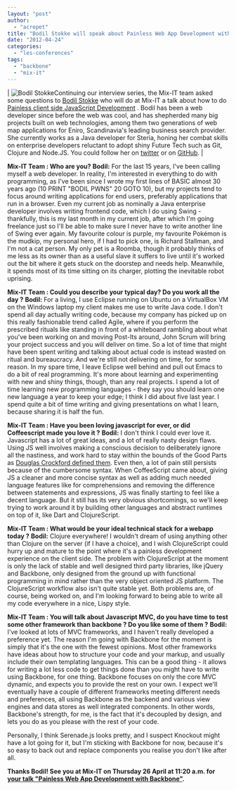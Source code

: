 ```yaml
---
layout: "post"
author: 
  - "acrepet"
title: "Bodil Stokke will speak about Painless Web App Development with Backbone at Mix-IT"
date: "2012-04-24"
categories: 
  - "les-conferences"
tags: 
  - "backbone"
  - "mix-it"
---
```


| ![Bodil Stokke](https://secure.gravatar.com/avatar/f9f8e0403b0437662bdbc2b4e9c6ccf3?s=120&d=mm&r=pg)Continuing our interview series, the Mix-IT team asked some questions to [Bodil Stokke](http://www.twitter.com/bodiltv) who will do at Mix-IT a talk about how to do [Painless client side JavaScript Development](http://www.mix-it.fr/session/95/painless-web-app-development-with-backbone) . Bodil has been a web developer since before the web was cool, and has shepherded many big projects built on web technologies, among them two generations of web map applications for Eniro, Scandinavia's leading business search provider. She currently works as a Java developer for Steria, honing her combat skills on enterprise developers reluctant to adopt shiny Future Tech such as Git, Clojure and Node.JS. You could follow her on [twitter](http://www.twitter.com/bodiltv) or on [GitHub](https://github.com/bodil). |

**Mix-IT Team : Who are you?** **Bodil:** For the last 15 years, I've been calling myself a web developer. In reality, I'm interested in everything to do with programming, as I've been since I wrote my first lines of BASIC almost 30 years ago (10 PRINT "BODIL PWNS" 20 GOTO 10), but my projects tend to focus around writing applications for end users, preferably applications that run in a browser. Even my current job as nominally a Java enterprise developer involves writing frontend code, which I do using Swing - thankfully, this is my last month in my current job, after which I'm going freelance just so I'll be able to make sure I never have to write another line of Swing ever again. My favourite colour is purple, my favourite Pokémon is the mudkip, my personal hero, if I had to pick one, is Richard Stallman, and I'm not a cat person. My only pet is a Roomba, though it probably thinks of me less as its owner than as a useful slave it suffers to live until it's worked out the bit where it gets stuck on the doorstep and needs help. Meanwhile, it spends most of its time sitting on its charger, plotting the inevitable robot uprising.

**Mix-IT Team : Could you describe your typical day? Do you work all the day ?** **Bodil:** For a living, I use Eclipse running on Ubuntu on a VirtualBox VM on the Windows laptop my client makes me use to write Java code. I don't spend all day actually writing code, because my company has picked up on this really fashionable trend called Agile, where if you perform the prescribed rituals like standing in front of a whiteboard rambling about what you've been working on and moving Post-Its around, John Scrum will bring your project success and you will deliver on time. So a lot of time that might have been spent writing and talking about actual code is instead wasted on ritual and bureaucracy. And we're still not delivering on time, for some reason. In my spare time, I leave Eclipse well behind and pull out Emacs to do a bit of real programming. It's more about learning and experimenting with new and shiny things, though, than any real projects. I spend a lot of time learning new programming languages - they say you should learn one new language a year to keep your edge; I think I did about five last year. I spend quite a bit of time writing and giving presentations on what I learn, because sharing it is half the fun.

**Mix-IT Team : Have you been loving javascript for ever, or did Coffeescript made you love it ?** **Bodil:** I don't think I could ever love it. Javascript has a lot of great ideas, and a lot of really nasty design flaws. Using JS well involves making a conscious decision to deliberately ignore all the nastiness, and work hard to stay within the bounds of the Good Parts as [Douglas Crockford defined them](http://www.youtube.com/watch?v=hQVTIJBZook). Even then, a lot of pain still persists because of the cumbersome syntax. When CoffeeScript came about, giving JS a cleaner and more concise syntax as well as adding much needed language features like for comprehensions and removing the difference between statements and expressions, JS was finally starting to feel like a decent language. But it still has its very obvious shortcomings, so we'll keep trying to work around it by building other languages and abstract runtimes on top of it, like Dart and ClojureScript.

**Mix-IT Team : What would be your ideal technical stack for a webapp today ?** **Bodil:** Clojure everywhere! I wouldn't dream of using anything other than Clojure on the server (if I have a choice), and I wish ClojureScript could hurry up and mature to the point where it's a painless development experience on the client side. The problem with ClojureScript at the moment is only the lack of stable and well designed third party libraries, like jQuery and Backbone, only designed from the ground up with functional programming in mind rather than the very object oriented JS platform. The ClojureScript workflow also isn't quite stable yet. Both problems are, of course, being worked on, and I'm looking forward to being able to write all my code everywhere in a nice, Lispy style.

**Mix-IT Team : You will talk about Javascript MVC, do you have time to test some other framework than backbone ? Do you like some of them ?** **Bodil:** I've looked at lots of MVC frameworks, and I haven't really developed a preference yet. The reason I'm going with Backbone for the moment is simply that it's the one with the fewest opinions. Most other frameworks have ideas about how to structure your code and your markup, and usually include their own templating languages. This can be a good thing - it allows for writing a lot less code to get things done than you might have to write using Backbone, for one thing. Backbone focuses on only the core MVC dynamic, and expects you to provide the rest on your own. I expect we'll eventually have a couple of different frameworks meeting different needs and preferences, all using Backbone as the backend and various view engines and data stores as well integrated components. In other words, Backbone's strength, for me, is the fact that it's decoupled by design, and lets you do as you please with the rest of your code.

Personally, I think Serenade.js looks pretty, and I suspect Knockout might have a lot going for it, but I'm sticking with Backbone for now, because it's so easy to back out and replace components you realise you don't like after all.

**Thanks Bodil! See you at Mix-IT on Thursday 26 April at 11:20 a.m. for [your talk "Painless Web App Development with Backbone"](http://www.mix-it.fr/session/95/painless-web-app-development-with-backbone).**
